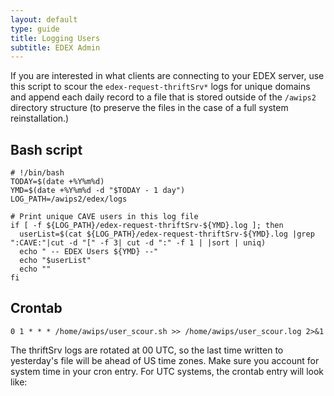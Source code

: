 ```yaml
---
layout: default
type: guide
title: Logging Users
subtitle: EDEX Admin
---
```


If you are interested in what clients are connecting to your EDEX server, use this script to scour the `edex-request-thriftSrv*` logs for unique domains and append each daily record to a file that is stored outside of the `/awips2` directory structure (to preserve the files in the case of a full system reinstallation.)

## Bash script

    # !/bin/bash
    TODAY=$(date +%Y%m%d)
    YMD=$(date +%Y%m%d -d "$TODAY - 1 day")
    LOG_PATH=/awips2/edex/logs

    # Print unique CAVE users in this log file
    if [ -f ${LOG_PATH}/edex-request-thriftSrv-${YMD}.log ]; then
      userList=$(cat ${LOG_PATH}/edex-request-thriftSrv-${YMD}.log |grep ":CAVE:"|cut -d "[" -f 3| cut -d ":" -f 1 | |sort | uniq)
      echo " -- EDEX Users ${YMD} --"
      echo "$userList"
      echo ""
    fi
    
## Crontab

    0 1 * * * /home/awips/user_scour.sh >> /home/awips/user_scour.log 2>&1

The thriftSrv logs are rotated at 00 UTC, so the last time written to yesterday's file will be ahead of US time zones.  Make sure you account for system time in your cron entry. For UTC systems, the crontab entry will look like:

